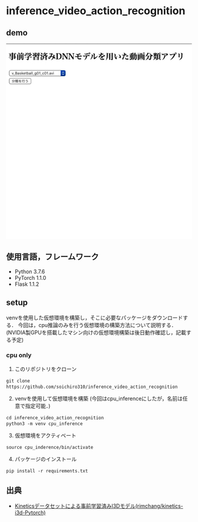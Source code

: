 # inference_video_action_recognition
## demo
![](./doc/demo_mac_safari.gif)

## 使用言語，フレームワーク
* Python 3.7.6
* PyTorch 1.1.0
* Flask 1.1.2

## setup
venvを使用した仮想環境を構築し，そこに必要なパッケージをダウンロードする．
今回は，cpu推論のみを行う仮想環境の構築方法について説明する．
(NVIDIA製GPUを搭載したマシン向けの仮想環境構築は後日動作確認し，記載する予定)
### cpu only
1. このリポジトリをクローン
```
git clone https://github.com/soichiro310/inference_video_action_recognition
```
2. venvを使用して仮想環境を構築 (今回はcpu_inferenceにしたが，名前は任意で指定可能．)
```
cd inference_video_action_recognition
python3 -m venv cpu_inference
```
3. 仮想環境をアクティベート
```
source cpu_inderence/bin/activate
```
4. パッケージのインストール
```
pip install -r requirements.txt
```


## 出典
* [Kineticsデータセットによる事前学習済みI3Dモデル(rimchang/kinetics-i3d-Pytorch)](https://github.com/rimchang/kinetics-i3d-Pytorch)
